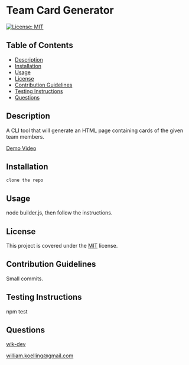 # Team Card Generator

[![License: MIT](https://img.shields.io/badge/License-MIT-blue.svg)](https://opensource.org/licenses/MIT)
## Table of Contents
* [Description](#description)
* [Installation](#installation)
* [Usage](#usage)
* [License](#license)
* [Contribution Guidelines](#contribution-guidelines)
* [Testing Instructions](#testing-instructions)
* [Questions](#questions)
## Description
A CLI tool that will generate an HTML page containing cards of the given team members.

[Demo Video](https://youtu.be/o1aUv54QKx8)
## Installation
`clone the repo`
## Usage
node builder.js, then follow the instructions.
## License
This project is covered under the [MIT](https://opensource.org/licenses/MIT) license.
## Contribution Guidelines
Small commits.
## Testing Instructions
npm test
## Questions
[wlk-dev](https://github.com/wlk-dev)

[william.koelling@gmail.com](william.koelling@gmail.com)
